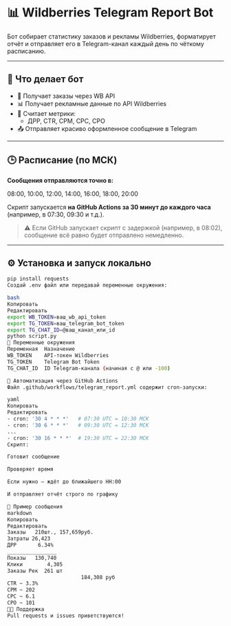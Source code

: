 # 📊 Wildberries Telegram Report Bot

Бот собирает статистику заказов и рекламы Wildberries, форматирует отчёт и отправляет его в Telegram-канал каждый день по чёткому расписанию.

---

## 🧠 Что делает бот

- 🔎 Получает заказы через WB API
- 📊 Получает рекламные данные по API Wildberries
- 🧮 Считает метрики:
  - ДРР, CTR, CPM, CPC, CPO
- 📤 Отправляет красиво оформленное сообщение в Telegram

---

## 🕒 Расписание (по МСК)

**Сообщения отправляются точно в:**

08:00, 10:00, 12:00, 14:00, 16:00, 18:00, 20:00


Скрипт запускается **на GitHub Actions за 30 минут до каждого часа** (например, в 07:30, 09:30 и т.д.).

> ⚠️ Если GitHub запускает скрипт с задержкой (например, в 08:02), сообщение всё равно будет отправлено немедленно.

---

## ⚙️ Установка и запуск локально

```bash
pip install requests
Создай .env файл или передавай переменные окружения:

bash
Копировать
Редактировать
export WB_TOKEN=ваш_wb_api_token
export TG_TOKEN=ваш_telegram_bot_token
export TG_CHAT_ID=@ваш_канал_или_id
python script.py
🔐 Переменные окружения
Переменная	Назначение
WB_TOKEN	API-токен Wildberries
TG_TOKEN	Telegram Bot Token
TG_CHAT_ID	ID Telegram-канала (начиная с @ или -100)

🚀 Автоматизация через GitHub Actions
Файл .github/workflows/telegram_report.yml содержит cron-запуски:

yaml
Копировать
Редактировать
- cron: '30 4 * * *'   # 07:30 UTC = 10:30 МСК
- cron: '30 6 * * *'   # 09:30 UTC = 12:30 МСК
...
- cron: '30 16 * * *'  # 19:30 UTC = 22:30 МСК
Скрипт:

Готовит сообщение

Проверяет время

Если нужно — ждёт до ближайшего HH:00

И отправляет отчёт строго по графику

📩 Пример сообщения
markdown
Копировать
Редактировать
Заказы   210шт., 157,659руб. 
Затраты 26,423
ДРР       6.34%
________________
Показы   130,740
Клики        4,305
Заказы Рек  261 шт
                        184,308 руб 
CTR ~ 3.3%
CPM ~ 202
CPC ~ 6.1
CPO ~ 101
🧑‍💻 Поддержка
Pull requests и issues приветствуются!
